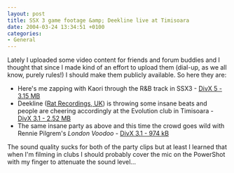 ```yaml
---
layout: post
title: SSX 3 game footage &amp; Deekline live at Timisoara
date: 2004-03-24 13:34:51 +0100
categories:
- General
---
```

Lately I uploaded some video content for friends and forum buddies and I thought that since I made kind of an effort to upload them (dial-up, as we all know, purely rules!) I should make them publicly available. So here they are:

<ul>
<li>Here's me zapping with Kaori through the R&amp;B track in SSX3 - <a href="http://www.rusiczki.net/blog/blogstuff/ssx3.avi">DivX 5 - 3.15 MB</a></li>
<li>Deekline (<a href="http://www.ratrecords.info/">Rat Recordings, UK</a>) is throwing some insane beats and people are cheering accordingly at the Evolution club in Timisoara - <a href="http://www.rusiczki.net/blog/blogstuff/deekline-1.avi">DivX 3.1 - 2.52 MB</a></li>
<li>The same insane party as above and this time the crowd goes wild with Rennie Pilgrem's <i>London Voodoo</i> - <a href="http://www.rusiczki.net/blog/blogstuff/deekline-2.avi">DivX 3.1 - 974 kB</a></li>
</ul>
The sound quality sucks for both of the party clips but at least I learned that when I'm filming in clubs I should probably cover the mic on the PowerShot with my finger to attenuate the sound level...

